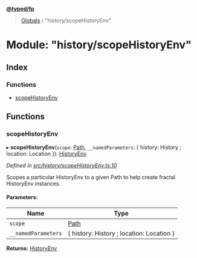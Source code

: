**[@typed/fp](../README.md)**

> [Globals](../globals.md) / "history/scopeHistoryEnv"

# Module: "history/scopeHistoryEnv"

## Index

### Functions

* [scopeHistoryEnv](_history_scopehistoryenv_.md#scopehistoryenv)

## Functions

### scopeHistoryEnv

▸ **scopeHistoryEnv**(`scope`: [Path](_path_exports_.path.md), `__namedParameters`: { history: History ; location: Location  }): [HistoryEnv](../interfaces/_history_historyenv_.historyenv.md)

*Defined in [src/history/scopeHistoryEnv.ts:10](https://github.com/TylorS/typed-fp/blob/f27ba3e/src/history/scopeHistoryEnv.ts#L10)*

Scopes a particular HistoryEnv to a given Path to help create fractal HistoryEnv instances.

#### Parameters:

Name | Type |
------ | ------ |
`scope` | [Path](_path_exports_.path.md) |
`__namedParameters` | { history: History ; location: Location  } |

**Returns:** [HistoryEnv](../interfaces/_history_historyenv_.historyenv.md)
